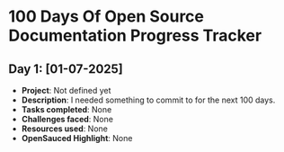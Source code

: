 # 100 Days Of Open Source Documentation Progress Tracker

## Day 1: [01-07-2025]

- **Project**: Not defined yet
- **Description**: I needed something to commit to for the next 100 days.
- **Tasks completed**: None
- **Challenges faced**: None
- **Resources used**: None
- **OpenSauced Highlight**: None
<br>
